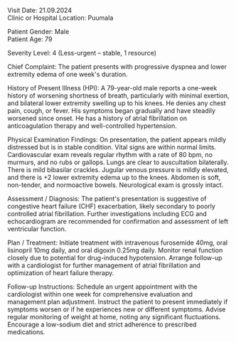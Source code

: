 Visit Date: 21.09.2024  
Clinic or Hospital Location: Puumala  

Patient Gender: Male  
Patient Age: 79  

Severity Level: 4 (Less-urgent – stable, 1 resource)

Chief Complaint: The patient presents with progressive dyspnea and lower extremity edema of one week's duration.

History of Present Illness (HPI): A 79-year-old male reports a one-week history of worsening shortness of breath, particularly with minimal exertion, and bilateral lower extremity swelling up to his knees. He denies any chest pain, cough, or fever. His symptoms began gradually and have steadily worsened since onset. He has a history of atrial fibrillation on anticoagulation therapy and well-controlled hypertension.

Physical Examination Findings: On presentation, the patient appears mildly distressed but is in stable condition. Vital signs are within normal limits. Cardiovascular exam reveals regular rhythm with a rate of 80 bpm, no murmurs, and no rubs or gallops. Lungs are clear to auscultation bilaterally. There is mild bibasilar crackles. Jugular venous pressure is mildly elevated, and there is +2 lower extremity edema up to the knees. Abdomen is soft, non-tender, and normoactive bowels. Neurological exam is grossly intact.

Assessment / Diagnosis: The patient's presentation is suggestive of congestive heart failure (CHF) exacerbation, likely secondary to poorly controlled atrial fibrillation. Further investigations including ECG and echocardiogram are recommended for confirmation and assessment of left ventricular function.

Plan / Treatment: Initiate treatment with intravenous furosemide 40mg, oral lisinopril 10mg daily, and oral digoxin 0.25mg daily. Monitor renal function closely due to potential for drug-induced hypotension. Arrange follow-up with a cardiologist for further management of atrial fibrillation and optimization of heart failure therapy.

Follow-up Instructions: Schedule an urgent appointment with the cardiologist within one week for comprehensive evaluation and management plan adjustment. Instruct the patient to present immediately if symptoms worsen or if he experiences new or different symptoms. Advise regular monitoring of weight at home, noting any significant fluctuations. Encourage a low-sodium diet and strict adherence to prescribed medications.